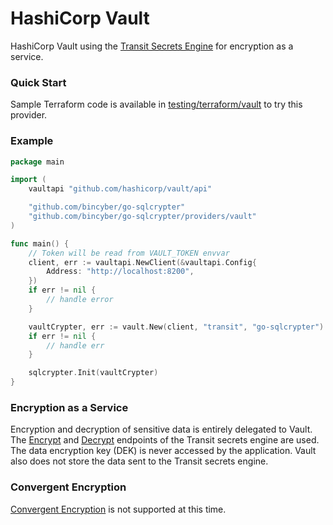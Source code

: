 # HashiCorp Vault

HashiCorp Vault using the [Transit Secrets Engine](https://www.vaultproject.io/docs/secrets/transit) for encryption as a service.

### Quick Start

Sample Terraform code is available in [testing/terraform/vault](https://github.com/bincyber/go-sqlcrypter/blob/master/testing/terraform/vault) to try this provider.

### Example

```go
package main

import (
	vaultapi "github.com/hashicorp/vault/api"

	"github.com/bincyber/go-sqlcrypter"
	"github.com/bincyber/go-sqlcrypter/providers/vault"
)

func main() {
	// Token will be read from VAULT_TOKEN envvar
	client, err := vaultapi.NewClient(&vaultapi.Config{
		Address: "http://localhost:8200",
	})
	if err != nil {
		// handle error
	}

	vaultCrypter, err := vault.New(client, "transit", "go-sqlcrypter")
	if err != nil {
		// handle err
	}

	sqlcrypter.Init(vaultCrypter)
}
```

### Encryption as a Service

Encryption and decryption of sensitive data is entirely delegated to Vault. The [Encrypt](https://www.vaultproject.io/api-docs/secret/transit#encrypt-data) and [Decrypt](https://www.vaultproject.io/api-docs/secret/transit#decrypt-data) endpoints of the Transit secrets engine are used. The data encryption key (DEK) is never accessed by the application. Vault also does not store the data sent to the Transit secrets engine.

### Convergent Encryption

[Convergent Encryption](https://www.vaultproject.io/docs/secrets/transit#convergent-encryption) is not supported at this time.
